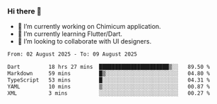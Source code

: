 ### Hi there 👋

<!--
**devcat37/devcat37** is a ✨ _special_ ✨ repository because its `README.md` (this file) appears on your GitHub profile.-->


- 🔭 I’m currently working on Chimicum application.
- 🌱 I’m currently learning Flutter/Dart.
- 👯 I’m looking to collaborate with UI designers.
<!-- - 🤔 I’m looking for help with ... -->

<!--START_SECTION:waka-->

```txt
From: 02 August 2025 - To: 09 August 2025

Dart         18 hrs 27 mins  ██████████████████████▒░░   89.50 %
Markdown     59 mins         █▒░░░░░░░░░░░░░░░░░░░░░░░   04.80 %
TypeScript   53 mins         █░░░░░░░░░░░░░░░░░░░░░░░░   04.31 %
YAML         10 mins         ▒░░░░░░░░░░░░░░░░░░░░░░░░   00.87 %
XML          3 mins          ░░░░░░░░░░░░░░░░░░░░░░░░░   00.27 %
```

<!--END_SECTION:waka-->
